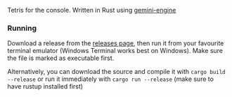 Tetris for the console. Written in Rust using [gemini-engine](https://github.com/redpenguinyt/gemini-rust)

### Running
Download a release from the [releases page](https://github.com/redpenguinyt/console-tetris/releases), then run it from your favourite terminal emulator (Windows Terminal works best on Windows). Make sure the file is marked as executable first.

Alternatively, you can download the source and compile it with `cargo build --release` or run it immediately with `cargo run --release` (make sure to have rustup installed first)
